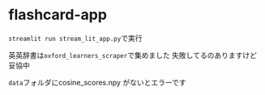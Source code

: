 # flashcard-app

`streamlit run stream_lit_app.py`で実行

英英辞書は`oxford_learners_scraper`で集めました
失敗してるのありますけど妥協中


`data`フォルダにcosine_scores.npy
がないとエラーです